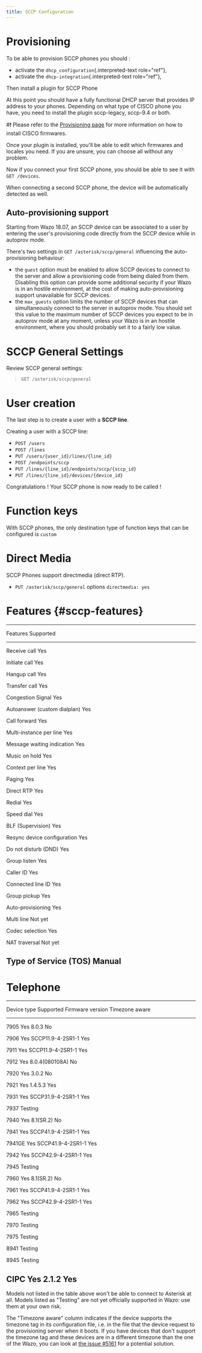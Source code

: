 ```yaml
---
title: SCCP Configuration
---
```


Provisioning
============

To be able to provision SCCP phones you should :

-   activate the `dhcp_configuration`{.interpreted-text role="ref"},
-   activate the `dhcp-integration`{.interpreted-text role="ref"},

Then install a plugin for SCCP Phone

At this point you should have a fully functional DHCP server that
provides IP address to your phones. Depending on what type of CISCO
phone you have, you need to install the plugin sccp-legacy, sccp-9.4 or
both.

#:exclamation: Please refer to the
[Provisioning page](cisco-provisioning)
for more information on how to install CISCO firmwares.

Once your plugin is installed, you\'ll be able to edit which firmwares
and locales you need. If you are unsure, you can choose all without any
problem.

Now if you connect your first SCCP phone, you should be able to see it
with `GET /devices`.

When connecting a second SCCP phone, the device will be automatically
detected as well.

Auto-provisioning support
-------------------------

Starting from Wazo 18.07, an SCCP device can be associated to a user by
entering the user\'s provisioning code directly from the SCCP device
while in autoprov mode.

There\'s two settings in `GET /asterisk/sccp/general` influencing the
auto-provisioning behaviour:

-   the `guest` option must be enabled to allow SCCP devices to connect
    to the server and allow a provisioning code from being dialed from
    them. Disabling this option can provide some additional security if
    your Wazo is in an hostile environment, at the cost of making
    auto-provisioning support unavailable for SCCP devices.
-   the `max_guests` option limits the number of SCCP devices that can
    simultaneously connect to the server in autoprov mode. You should
    set this value to the maximum number of SCCP devices you expect to
    be in autoprov mode at any moment, unless your Wazo is in an hostile
    environment, where you should probably set it to a fairly low value.

SCCP General Settings
=====================

Review SCCP general settings:

> `GET /asterisk/sccp/general`

User creation
=============

The last step is to create a user with a **SCCP line**.

Creating a user with a SCCP line:

-   `POST /users`
-   `POST /lines`
-   `PUT /users/{user_id}/lines/{line_id}`
-   `POST /endpoints/sccp`
-   `PUT /lines/{line_id}/endpoints/sccp/{sccp_id}`
-   `PUT /lines/{line_id}/devices/{device_id}`

Congratulations ! Your SCCP phone is now ready to be called !

Function keys
=============

With SCCP phones, the only destination type of function keys that can be
configured is `custom`

Direct Media
============

SCCP Phones support directmedia (direct RTP).

-   `PUT /asterisk/sccp/general` options `directmedia: yes`

Features {#sccp-features}
========

  ------------------------------------------
  Features                       Supported
  ------------------------------ -----------
  Receive call                   Yes

  Initiate call                  Yes

  Hangup call                    Yes

  Transfer call                  Yes

  Congestion Signal              Yes

  Autoanswer (custom dialplan)   Yes

  Call forward                   Yes

  Multi-instance per line        Yes

  Message waiting indication     Yes

  Music on hold                  Yes

  Context per line               Yes

  Paging                         Yes

  Direct RTP                     Yes

  Redial                         Yes

  Speed dial                     Yes

  BLF (Supervision)              Yes

  Resync device configuration    Yes

  Do not disturb (DND)           Yes

  Group listen                   Yes

  Caller ID                      Yes

  Connected line ID              Yes

  Group pickup                   Yes

  Auto-provisioning              Yes

  Multi line                     Not yet

  Codec selection                Yes

  NAT traversal                  Not yet

  Type of Service (TOS)          Manual
  ------------------------------------------

Telephone
=========

  -------------------------------------------------------------------
  Device type   Supported     Firmware version       Timezone aware
  ------------- ------------- ---------------------- ----------------
  7905          Yes           8.0.3                  No

  7906          Yes           SCCP11.9-4-2SR1-1      Yes

  7911          Yes           SCCP11.9-4-2SR1-1      Yes

  7912          Yes           8.0.4(080108A)         No

  7920          Yes           3.0.2                  No

  7921          Yes           1.4.5.3                Yes

  7931          Yes           SCCP31.9-4-2SR1-1      Yes

  7937          Testing                              

  7940          Yes           8.1(SR.2)              No

  7941          Yes           SCCP41.9-4-2SR1-1      Yes

  7941GE        Yes           SCCP41.9-4-2SR1-1      Yes

  7942          Yes           SCCP42.9-4-2SR1-1      Yes

  7945          Testing                              

  7960          Yes           8.1(SR.2)              No

  7961          Yes           SCCP41.9-4-2SR1-1      Yes

  7962          Yes           SCCP42.9-4-2SR1-1      Yes

  7965          Testing                              

  7970          Testing                              

  7975          Testing                              

  8941          Testing                              

  8945          Testing                              

  CIPC          Yes           2.1.2                  Yes
  -------------------------------------------------------------------

Models not listed in the table above won\'t be able to connect to
Asterisk at all. Models listed as \"Testing\" are not yet officially
supported in Wazo: use them at your own risk.

The \"Timezone aware\" column indicates if the device supports the
timezone tag in its configuration file, i.e. in the file that the device
request to the provisioning server when it boots. If you have devices
that don\'t support the timezone tag and these devices are in a
different timezone than the one of the Wazo, you can look at [the issue
\#5161](https://projects.wazo.community/issues/5161) for a potential
solution.
